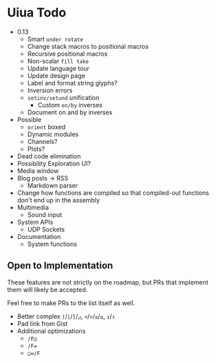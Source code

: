# Uiua Todo

- 0.13
  - Smart `under rotate`
  - Change stack macros to positional macros
  - Recursive positional macros
  - Non-scalar `fill take`
  - Update language tour
  - Update design page
  - Label and format string glyphs?
  - Inversion errors
  - `setinv/setund` unification
    - Custom `on/by` inverses
  - Document on and by inverses
- Possible
  - `orient` boxed
  - Dynamic modules
  - Channels?
  - Plots?
- Dead code elimination
- Possibility Exploration UI?
- Media window
- Blog posts -> RSS
  - Markdown parser
- Change how functions are compiled so that compiled-out functions don't end up in the assembly
- Multimedia
  - Sound input
- System APIs
  - UDP Sockets
- Documentation
  - System functions

## Open to Implementation

These features are not strictly on the roadmap, but PRs that implement them will likely be accepted.

Feel free to make PRs to the list itself as well.

- Better complex `⌈`/`⌊`/`⁅`/`◿`, `<`/`>`/`≤`/`≥`, `↥`/`↧`
- Pad link from Gist
- Additional optimizations
  - `/F◫`
  - `/F⇌`
  - `⍜⇌/F`

